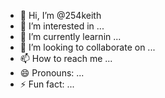 - 👋 Hi, I’m @254keith
- 👀 I’m interested in ...
- 🌱 I’m currently learnin  ...
- 💞️ I’m looking to collaborate on ...
- 📫 How to reach me ...
- 😄 Pronouns: ...
- ⚡ Fun fact: ...

<!---
254keith/254keith is a ✨ special ✨ repository because its `README.md` (this file) appears on your GitHub profile.
You can click the Preview link to take a look at your changes.
--->
